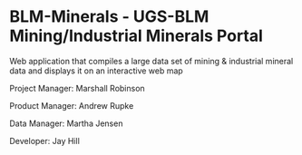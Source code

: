# BLM-Minerals - UGS-BLM Mining/Industrial Minerals Portal
Web application that compiles a large data set of mining &amp; industrial mineral data and displays it on an interactive web map

Project Manager: 
Marshall Robinson

Product Manager:
Andrew Rupke

Data Manager:
Martha Jensen

Developer:
Jay Hill
